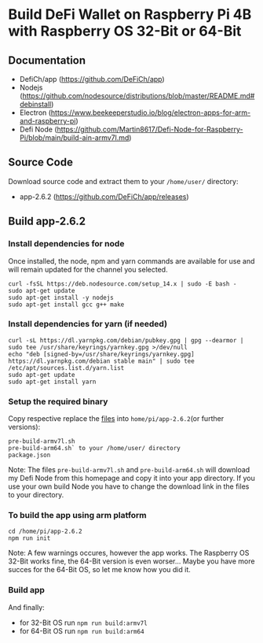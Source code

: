 # Build DeFi Wallet on Raspberry Pi 4B with Raspberry OS 32-Bit or 64-Bit


## Documentation
- DefiCh/app (https://github.com/DeFiCh/app)
- Nodejs (https://github.com/nodesource/distributions/blob/master/README.md#debinstall)
- Electron (https://www.beekeeperstudio.io/blog/electron-apps-for-arm-and-raspberry-pi)
- Defi Node (https://github.com/Martin8617/Defi-Node-for-Raspberry-Pi/blob/main/build-ain-armv7l.md)


## Source Code
Download source code and extract them to your `/home/user/` directory:
- app-2.6.2 (https://github.com/DeFiCh/app/releases)


## Build app-2.6.2

### Install dependencies for node
Once installed, the node, npm and yarn commands are available for use and will remain updated for the channel you selected.
```
curl -fsSL https://deb.nodesource.com/setup_14.x | sudo -E bash -
sudo apt-get update
sudo apt-get install -y nodejs
sudo apt-get install gcc g++ make
```

### Install dependencies for yarn (if needed)
````
curl -sL https://dl.yarnpkg.com/debian/pubkey.gpg | gpg --dearmor | sudo tee /usr/share/keyrings/yarnkey.gpg >/dev/null
echo "deb [signed-by=/usr/share/keyrings/yarnkey.gpg] https://dl.yarnpkg.com/debian stable main" | sudo tee /etc/apt/sources.list.d/yarn.list
sudo apt-get update
sudo apt-get install yarn
````


### Setup the required binary
Copy respective replace the [files](https://github.com/Martin8617/Defi-Wallet-for-Raspberry-Pi/tree/main/files) into `home/pi/app-2.6.2`(or further versions):
```
pre-build-armv7l.sh
pre-build-arm64.sh` to your /home/user/ directory
package.json
```
Note: The files `pre-build-armv7l.sh` and `pre-build-arm64.sh` will download my Defi Node from this homepage and copy it into your app directory. If you use your own build Node you have to change the download link in the files to your directory.


### To build the app using arm platform
```
cd /home/pi/app-2.6.2
npm run init
```
Note: A few warnings occures, however the app works. The Raspberry OS 32-Bit works fine, the 64-Bit version is even worser...
Maybe you have more succes for the 64-Bit OS, so let me know how you did it.

### Build app
And finally:
- for 32-Bit OS run `npm run build:armv7l`
- for 64-Bit OS run `npm run build:arm64`
